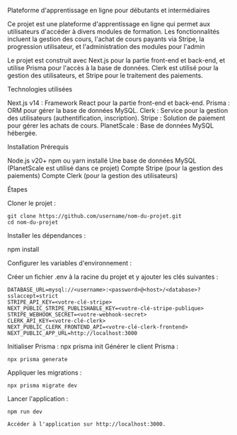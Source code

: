 Plateforme d'apprentissage en ligne pour débutants et intermédiaires

Ce projet est une plateforme d'apprentissage en ligne qui permet aux utilisateurs d'accéder à divers modules de formation. Les fonctionnalités incluent la gestion des cours, l'achat de cours payants via Stripe, la progression utilisateur, et l'administration des modules pour l'admin

Le projet est construit avec Next.js pour la partie front-end et back-end, et utilise Prisma pour l'accès à la base de données. Clerk est utilisé pour la gestion des utilisateurs, et Stripe pour le traitement des paiements.


Technologies utilisées

  Next.js v14 : Framework React pour la partie front-end et back-end.
    Prisma : ORM pour gérer la base de données MySQL.
    Clerk : Service pour la gestion des utilisateurs (authentification, inscription).
    Stripe : Solution de paiement pour gérer les achats de cours.
    PlanetScale : Base de données MySQL hébergée.

Installation
Prérequis

  Node.js v20+
    npm ou yarn installé
    Une base de données MySQL (PlanetScale est utilisé dans ce projet)
    Compte Stripe (pour la gestion des paiements)
    Compte Clerk (pour la gestion des utilisateurs)

Étapes

Cloner le projet :

  
    git clone https://github.com/username/nom-du-projet.git
    cd nom-du-projet

Installer les dépendances :


npm install

Configurer les variables d'environnement :

Créer un fichier .env à la racine du projet et y ajouter les clés suivantes :
    
    DATABASE_URL=mysql://<username>:<password>@<host>/<database>?sslaccept=strict
    STRIPE_API_KEY=<votre-clé-stripe>
    NEXT_PUBLIC_STRIPE_PUBLISHABLE_KEY=<votre-clé-stripe-publique>
    STRIPE_WEBHOOK_SECRET=<votre-webhook-secret>
    CLERK_API_KEY=<votre-clé-clerk>
    NEXT_PUBLIC_CLERK_FRONTEND_API=<votre-clé-clerk-frontend>
    NEXT_PUBLIC_APP_URL=http://localhost:3000

Initialiser Prisma :
 npx prisma init
Générer le client Prisma :


    npx prisma generate

Appliquer les migrations :

    npx prisma migrate dev

Lancer l'application :

    npm run dev

    Accéder à l'application sur http://localhost:3000.
